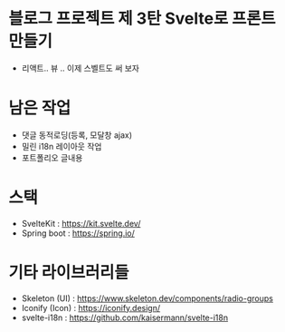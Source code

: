 # 블로그 프로젝트 제 3탄 Svelte로 프론트 만들기
- 리액트.. 뷰 .. 이제 스벨트도 써 보자

# 남은 작업
- 댓글 동적로딩(등록, 모달창 ajax)
- 밀린 i18n 레이아웃 작업
- 포트폴리오 글내용
# 스택
- SvelteKit : https://kit.svelte.dev/
- Spring boot : https://spring.io/

# 기타 라이브러리들
- Skeleton (UI) : https://www.skeleton.dev/components/radio-groups
- Iconify (Icon) : https://iconify.design/
- svelte-i18n : https://github.com/kaisermann/svelte-i18n
